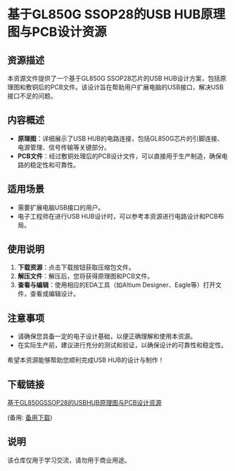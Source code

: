 # 基于GL850G SSOP28的USB HUB原理图与PCB设计资源

## 资源描述

本资源文件提供了一个基于GL850G SSOP28芯片的USB HUB设计方案，包括原理图和敷铜后的PCB文件。该设计旨在帮助用户扩展电脑的USB接口，解决USB接口不足的问题。

## 内容概述

- **原理图**：详细展示了USB HUB的电路连接，包括GL850G芯片的引脚连接、电源管理、信号传输等关键部分。
- **PCB文件**：经过敷铜处理后的PCB设计文件，可以直接用于生产制造，确保电路的稳定性和可靠性。

## 适用场景

- 需要扩展电脑USB接口的用户。
- 电子工程师在进行USB HUB设计时，可以参考本资源进行电路设计和PCB布局。

## 使用说明

1. **下载资源**：点击下载按钮获取压缩包文件。
2. **解压文件**：解压后，您将获得原理图和PCB文件。
3. **查看与编辑**：使用相应的EDA工具（如Altium Designer、Eagle等）打开文件，查看或编辑设计。

## 注意事项

- 请确保您具备一定的电子设计基础，以便正确理解和使用本资源。
- 在实际生产前，建议进行充分的测试和验证，以确保设计的可靠性和稳定性。

希望本资源能够帮助您顺利完成USB HUB的设计与制作！

## 下载链接
[基于GL850GSSOP28的USBHUB原理图与PCB设计资源](https://pan.quark.cn/s/9dd113c84b1b) 

(备用: [备用下载](https://pan.baidu.com/s/1GZAzk9k4V5lrJJ_WF2pJxg?pwd=1234))

## 说明

该仓库仅用于学习交流，请勿用于商业用途。
